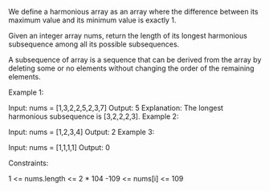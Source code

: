 We define a harmonious array as an array where the difference between its maximum value and its minimum value is exactly 1.

Given an integer array nums, return the length of its longest harmonious subsequence among all its possible subsequences.

A subsequence of array is a sequence that can be derived from the array by deleting some or no elements without changing the order of the remaining elements.

Example 1:

Input: nums = [1,3,2,2,5,2,3,7]
Output: 5
Explanation: The longest harmonious subsequence is [3,2,2,2,3].
Example 2:

Input: nums = [1,2,3,4]
Output: 2
Example 3:

Input: nums = [1,1,1,1]
Output: 0

Constraints:

1 <= nums.length <= 2 \* 104
-109 <= nums[i] <= 109
